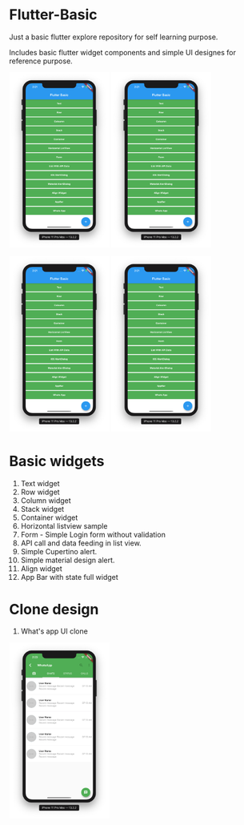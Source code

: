 # Flutter-Basic

Just a basic flutter explore repository for self learning purpose.

Includes basic flutter widget components and simple UI designes for reference purpose.

<img src="https://github.com/dineshn19/Flutter-Basic/blob/master/assets/fonts/screenshots/FrontView.png" width="200"> <img src="https://github.com/dineshn19/Flutter-Basic/blob/master/assets/fonts/screenshots/FrontView.png" width="200">

<img src="https://github.com/dineshn19/Flutter-Basic/blob/master/assets/fonts/screenshots/FrontView.png" width="200">
<img src="https://github.com/dineshn19/Flutter-Basic/blob/master/assets/fonts/screenshots/FrontView.png" width="200">

# Basic widgets
1. Text widget 
2. Row widget 
3. Column widget
4. Stack widget
5. Container widget
6. Horizontal listview sample
7. Form - Simple Login form without validation
8. API call and data feeding in list view.
9. Simple Cupertino alert.
10. Simple material design alert.
11. Align widget
12. App Bar with state full widget

# Clone design
1. What's app UI clone
<img src="https://github.com/dineshn19/Flutter-Basic/blob/master/assets/fonts/screenshots/WhatsApp.png" width="200">
